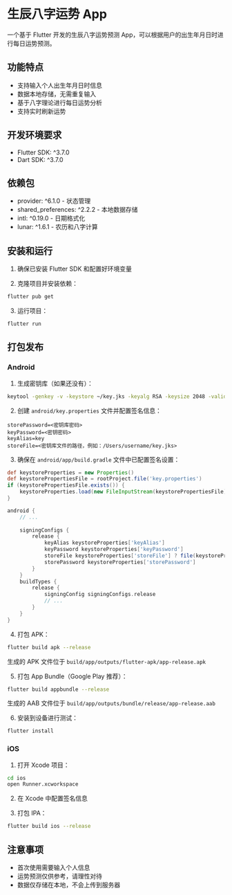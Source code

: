 # 生辰八字运势 App

一个基于 Flutter 开发的生辰八字运势预测 App，可以根据用户的出生年月日时进行每日运势预测。

## 功能特点

- 支持输入个人出生年月日时信息
- 数据本地存储，无需重复输入
- 基于八字理论进行每日运势分析
- 支持实时刷新运势

## 开发环境要求

- Flutter SDK: ^3.7.0
- Dart SDK: ^3.7.0

## 依赖包

- provider: ^6.1.0 - 状态管理
- shared_preferences: ^2.2.2 - 本地数据存储
- intl: ^0.19.0 - 日期格式化
- lunar: ^1.6.1 - 农历和八字计算

## 安装和运行

1. 确保已安装 Flutter SDK 和配置好环境变量

2. 克隆项目并安装依赖：
```bash
flutter pub get
```

3. 运行项目：
```bash
flutter run
```

## 打包发布

### Android

1. 生成密钥库（如果还没有）：
```bash
keytool -genkey -v -keystore ~/key.jks -keyalg RSA -keysize 2048 -validity 10000 -alias key
```

2. 创建 `android/key.properties` 文件并配置签名信息：
```properties
storePassword=<密钥库密码>
keyPassword=<密钥密码>
keyAlias=key
storeFile=<密钥库文件的路径，例如：/Users/username/key.jks>
```

3. 确保在 `android/app/build.gradle` 文件中已配置签名设置：
```gradle
def keystoreProperties = new Properties()
def keystorePropertiesFile = rootProject.file('key.properties')
if (keystorePropertiesFile.exists()) {
    keystoreProperties.load(new FileInputStream(keystorePropertiesFile))
}

android {
    // ...
    
    signingConfigs {
        release {
            keyAlias keystoreProperties['keyAlias']
            keyPassword keystoreProperties['keyPassword']
            storeFile keystoreProperties['storeFile'] ? file(keystoreProperties['storeFile']) : null
            storePassword keystoreProperties['storePassword']
        }
    }
    buildTypes {
        release {
            signingConfig signingConfigs.release
            // ...
        }
    }
}
```

4. 打包 APK：
```bash
flutter build apk --release
```
生成的 APK 文件位于 `build/app/outputs/flutter-apk/app-release.apk`

5. 打包 App Bundle（Google Play 推荐）：
```bash
flutter build appbundle --release
```
生成的 AAB 文件位于 `build/app/outputs/bundle/release/app-release.aab`

6. 安装到设备进行测试：
```bash
flutter install
```

### iOS

1. 打开 Xcode 项目：
```bash
cd ios
open Runner.xcworkspace
```

2. 在 Xcode 中配置签名信息

3. 打包 IPA：
```bash
flutter build ios --release
```

## 注意事项

- 首次使用需要输入个人信息
- 运势预测仅供参考，请理性对待
- 数据仅存储在本地，不会上传到服务器
